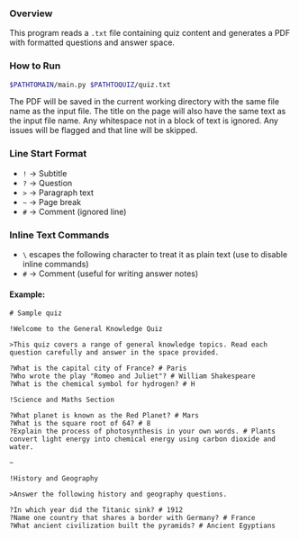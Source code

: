 ### Overview  
This program reads a `.txt` file containing quiz content and generates a PDF with formatted questions and answer space.

### How to Run  
```bash
$PATHTOMAIN/main.py $PATHTOQUIZ/quiz.txt
```

The PDF will be saved in the current working directory with the same file name as the input file.
The title on the page will also have the same text as the input file name.
Any whitespace not in a block of text is ignored.
Any issues will be flagged and that line will be skipped.

### Line Start Format  
- `!` → Subtitle  
- `?` → Question  
- `>` → Paragraph text  
- `~` → Page break  
- `#` → Comment (ignored line)

### Inline Text Commands
- `\` escapes the following character to treat it as plain text (use to disable inline commands)
- `#` → Comment (useful for writing answer notes)

#### Example:
```
# Sample quiz

!Welcome to the General Knowledge Quiz

>This quiz covers a range of general knowledge topics. Read each question carefully and answer in the space provided.

?What is the capital city of France? # Paris
?Who wrote the play "Romeo and Juliet"? # William Shakespeare
?What is the chemical symbol for hydrogen? # H

!Science and Maths Section

?What planet is known as the Red Planet? # Mars
?What is the square root of 64? # 8
?Explain the process of photosynthesis in your own words. # Plants convert light energy into chemical energy using carbon dioxide and water.

~

!History and Geography

>Answer the following history and geography questions.

?In which year did the Titanic sink? # 1912
?Name one country that shares a border with Germany? # France
?What ancient civilization built the pyramids? # Ancient Egyptians
```